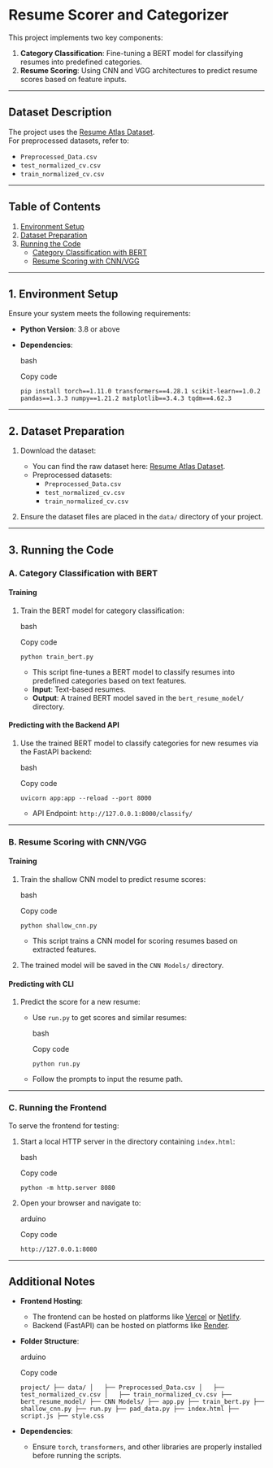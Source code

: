Resume Scorer and Categorizer
=============================

This project implements two key components:

1.  **Category Classification**: Fine-tuning a BERT model for classifying resumes into predefined categories.
2.  **Resume Scoring**: Using CNN and VGG architectures to predict resume scores based on feature inputs.

* * * * *

Dataset Description
-------------------

The project uses the [Resume Atlas Dataset](https://huggingface.co/datasets/ahmedheakl/resume-atlas).\
For preprocessed datasets, refer to:

-   `Preprocessed_Data.csv`
-   `test_normalized_cv.csv`
-   `train_normalized_cv.csv`

* * * * *

Table of Contents
-----------------

1.  [Environment Setup](#environment-setup)
2.  [Dataset Preparation](#dataset-preparation)
3.  [Running the Code](#running-the-code)
    -   [Category Classification with BERT](#category-classification-with-bert)
    -   [Resume Scoring with CNN/VGG](#resume-scoring-with-cnnvgg)

* * * * *

1\. Environment Setup
---------------------

Ensure your system meets the following requirements:

-   **Python Version**: 3.8 or above
-   **Dependencies**:

    bash

    Copy code

    `pip install torch==1.11.0 transformers==4.28.1 scikit-learn==1.0.2 pandas==1.3.3 numpy==1.21.2 matplotlib==3.4.3 tqdm==4.62.3`

* * * * *

2\. Dataset Preparation
-----------------------

1.  Download the dataset:

    -   You can find the raw dataset here: [Resume Atlas Dataset](https://huggingface.co/datasets/ahmedheakl/resume-atlas).
    -   Preprocessed datasets:
        -   `Preprocessed_Data.csv`
        -   `test_normalized_cv.csv`
        -   `train_normalized_cv.csv`
2.  Ensure the dataset files are placed in the `data/` directory of your project.

* * * * *

3\. Running the Code
--------------------

### A. **Category Classification with BERT**

#### Training

1.  Train the BERT model for category classification:

    bash

    Copy code

    `python train_bert.py`

    -   This script fine-tunes a BERT model to classify resumes into predefined categories based on text features.
    -   **Input**: Text-based resumes.
    -   **Output**: A trained BERT model saved in the `bert_resume_model/` directory.

#### Predicting with the Backend API

1.  Use the trained BERT model to classify categories for new resumes via the FastAPI backend:

    bash

    Copy code

    `uvicorn app:app --reload --port 8000`

    -   API Endpoint: `http://127.0.0.1:8000/classify/`

* * * * *

### B. **Resume Scoring with CNN/VGG**

#### Training

1.  Train the shallow CNN model to predict resume scores:

    bash

    Copy code

    `python shallow_cnn.py`

    -   This script trains a CNN model for scoring resumes based on extracted features.
2.  The trained model will be saved in the `CNN Models/` directory.

#### Predicting with CLI

1.  Predict the score for a new resume:
    -   Use `run.py` to get scores and similar resumes:

        bash

        Copy code

        `python run.py`

    -   Follow the prompts to input the resume path.

* * * * *

### C. **Running the Frontend**

To serve the frontend for testing:

1.  Start a local HTTP server in the directory containing `index.html`:

    bash

    Copy code

    `python -m http.server 8080`

2.  Open your browser and navigate to:

    arduino

    Copy code

    `http://127.0.0.1:8080`

* * * * *

Additional Notes
----------------

-   **Frontend Hosting**:

    -   The frontend can be hosted on platforms like [Vercel](https://vercel.com/) or [Netlify](https://www.netlify.com/).
    -   Backend (FastAPI) can be hosted on platforms like [Render](https://render.com/).
-   **Folder Structure**:

    arduino

    Copy code

    `project/
    ├── data/
    │   ├── Preprocessed_Data.csv
    │   ├── test_normalized_cv.csv
    │   ├── train_normalized_cv.csv
    ├── bert_resume_model/
    ├── CNN Models/
    ├── app.py
    ├── train_bert.py
    ├── shallow_cnn.py
    ├── run.py
    ├── pad_data.py
    ├── index.html
    ├── script.js
    ├── style.css`

-   **Dependencies**:

    -   Ensure `torch`, `transformers`, and other libraries are properly installed before running the scripts.










